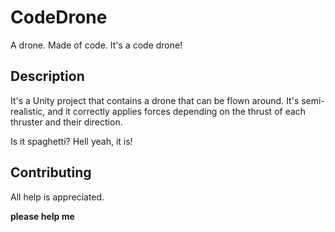 # CodeDrone
A drone. Made of code. It's a code drone!

## Description
It's a Unity project that contains a drone that can be flown around. It's semi-realistic, and it correctly applies forces depending on the thrust of each thruster and their direction.

Is it spaghetti? Hell yeah, it is!

## Contributing
All help is appreciated.

**please help me**